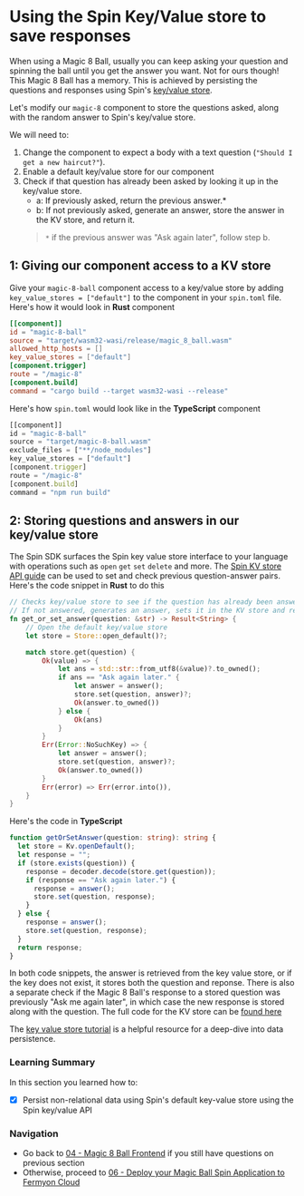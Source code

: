# Using the Spin Key/Value store to save responses

When using a Magic 8 Ball, usually you can keep asking your question and spinning the ball until you get the answer you want. Not for ours though! This Magic 8 Ball has a memory. This is achieved by persisting the questions and responses using Spin's [key/value store](https://developer.fermyon.com/spin/kv-store-api-guide).

Let's modify our `magic-8` component to store the questions asked, along with the random answer to Spin's key/value store.

We will need to:

1. Change the component to expect a body with a text question (`"Should I get a new haircut?"`).
1. Enable a default key/value store for our component
1. Check if that question has already been asked by looking it up in the key/value store.
    - a: If previously asked, return the previous answer.*
    - b: If not previously asked, generate an answer, store the answer in the KV store, and return it.
    > `*` if the previous answer was "Ask again later", follow step b.

## 1: Giving our component access to a KV store

Give your `magic-8-ball` component access to a key/value store by adding `key_value_stores = ["default"]` to the component in your `spin.toml` file. Here's how it would look in **Rust** component

```toml
[[component]]
id = "magic-8-ball"
source = "target/wasm32-wasi/release/magic_8_ball.wasm"
allowed_http_hosts = []
key_value_stores = ["default"]
[component.trigger]
route = "/magic-8"
[component.build]
command = "cargo build --target wasm32-wasi --release"
```

Here's how `spin.toml` would look like in the **TypeScript** component 

```typescript
[[component]]
id = "magic-8-ball"
source = "target/magic-8-ball.wasm"
exclude_files = ["**/node_modules"]
key_value_stores = ["default"]
[component.trigger]
route = "/magic-8"
[component.build]
command = "npm run build"
```

## 2: Storing questions and answers in our key/value store

The Spin SDK surfaces the Spin key value store interface to your language with operations such as `open` `get` `set` `delete`  and more. The [Spin KV store API guide](https://developer.fermyon.com/spin/kv-store-api-guide) can be used to set and check previous question-answer pairs. Here's the code snippet in **Rust** to do this

```rust
// Checks key/value store to see if the question has already been answered. 
// If not answered, generates an answer, sets it in the KV store and returns it.
fn get_or_set_answer(question: &str) -> Result<String> {
    // Open the default key/value store
    let store = Store::open_default()?;

    match store.get(question) {
        Ok(value) => {
            let ans = std::str::from_utf8(&value)?.to_owned();
            if ans == "Ask again later." {
                let answer = answer();
                store.set(question, answer)?;
                Ok(answer.to_owned())
            } else {
                Ok(ans)
            }
        }
        Err(Error::NoSuchKey) => {
            let answer = answer();
            store.set(question, answer)?;
            Ok(answer.to_owned())
        }
        Err(error) => Err(error.into()),
    }
}
```

Here's the code in **TypeScript**

```ts
function getOrSetAnswer(question: string): string {
  let store = Kv.openDefault();
  let response = "";
  if (store.exists(question)) {
    response = decoder.decode(store.get(question));
    if (response == "Ask again later.") {
      response = answer();
      store.set(question, response);
    }
  } else {
    response = answer();
    store.set(question, response);
  }
  return response;
}
```

In both code snippets, the answer is retrieved from the key value store, or if the key does not exist, it stores both the question and reponse. There is also a separate check if the Magic 8 Ball's response to a stored question was previously "Ask me again later", in which case the 
new response is stored along with the question. The full code for the KV store can be [found here](https://github.com/fermyon/workshops/tree/main/spin/apps/05-spin-kv)

The [key value store tutorial](https://developer.fermyon.com/spin/kv-store-tutorial) is a helpful resource for a deep-dive into data persistence.

### Learning Summary

In this section you learned how to:

- [x] Persist non-relational data using Spin's default key-value store using the Spin key/value API

### Navigation

- Go back to [04 - Magic 8 Ball Frontend](04-frontend.md) if you still have questions on previous section
- Otherwise, proceed to [06 - Deploy your Magic Ball Spin Application to Fermyon Cloud](06-deploy-fermyon-cloud.md)
